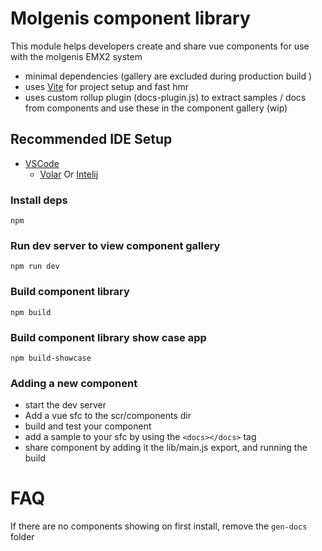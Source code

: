# Molgenis component library

This module helps developers create and share vue components for use with the molgenis EMX2 system

- minimal dependencies (gallery are excluded during production build )
- uses [Vite](https://vitejs.dev/) for project setup and fast hmr
- uses custom rollup plugin (docs-plugin.js) to extract samples / docs from components and use these in the component
  gallery (wip)

## Recommended IDE Setup

- [VSCode](https://code.visualstudio.com/)
  + [Volar](https://marketplace.visualstudio.com/items?itemName=johnsoncodehk.volar) Or
  [Intelij](https://www.jetbrains.com/idea/)

### Install deps

```npm ```

### Run dev server to view component gallery

```npm run dev ```

### Build component library

```npm build ```

### Build component library show case app

```npm build-showcase ```

### Adding a new component

- start the dev server
- Add a vue sfc to the scr/components dir
- build and test your component
- add a sample to your sfc by using the ```<docs></docs>``` tag
- share component by adding it the lib/main.js export, and running the build


# FAQ

If there are no components showing on first install, remove the ```gen-docs``` folder